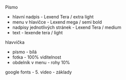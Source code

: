 Písmo 
- hlavní nadpis - Lexend Tera / extra light
- menu v hlavičce - Lexend mega / semi bold
- nadpisy jednotlivých stránek - Lexend Tera / medium
- text - lexende tera / light

hlavvička
- písmo - bílá
- fotka - 100% viditelnost
- obdelník v menu - rohy 10%


google fonts - 5. video - základy

